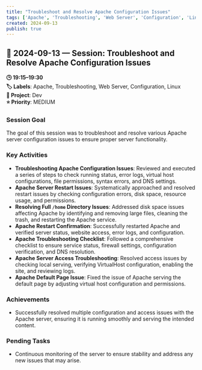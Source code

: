 ```yaml
---
title: "Troubleshoot and Resolve Apache Configuration Issues"
tags: ['Apache', 'Troubleshooting', 'Web Server', 'Configuration', 'Linux']
created: 2024-09-13
publish: true
---
```


## 📅 2024-09-13 — Session: Troubleshoot and Resolve Apache Configuration Issues

**🕒 19:15–19:30**  
**🏷️ Labels**: Apache, Troubleshooting, Web Server, Configuration, Linux  
**📂 Project**: Dev  
**⭐ Priority**: MEDIUM  


### Session Goal
The goal of this session was to troubleshoot and resolve various Apache server configuration issues to ensure proper server functionality.

### Key Activities
- **Troubleshooting Apache Configuration Issues**: Reviewed and executed a series of steps to check running status, error logs, virtual host configurations, file permissions, syntax errors, and DNS settings.
- **Apache Server Restart Issues**: Systematically approached and resolved restart issues by checking configuration errors, disk space, resource usage, and permissions.
- **Resolving Full `/home` Directory Issues**: Addressed disk space issues affecting Apache by identifying and removing large files, cleaning the trash, and restarting the Apache service.
- **Apache Restart Confirmation**: Successfully restarted Apache and verified server status, website access, error logs, and configuration.
- **Apache Troubleshooting Checklist**: Followed a comprehensive checklist to ensure service status, firewall settings, configuration verification, and DNS resolution.
- **Apache Server Access Troubleshooting**: Resolved access issues by checking local serving, verifying VirtualHost configuration, enabling the site, and reviewing logs.
- **Apache Default Page Issue**: Fixed the issue of Apache serving the default page by adjusting virtual host configuration and permissions.

### Achievements
- Successfully resolved multiple configuration and access issues with the Apache server, ensuring it is running smoothly and serving the intended content.

### Pending Tasks
- Continuous monitoring of the server to ensure stability and address any new issues that may arise.
